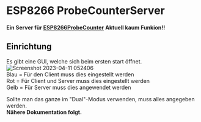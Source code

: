 # ESP8266 ProbeCounterServer  
**Ein Server für [ESP8266ProbeCounter](https://github.com/schemil053/ESP8266ProbeCounter)**
**Aktuell kaum Funkion!!**

## Einrichtung  
Es gibt eine GUI, welche sich beim ersten start öffnet.  
![Screenshot 2023-04-11 052406](https://user-images.githubusercontent.com/64897950/231048291-f322aa39-0b44-432c-9b5a-5fd18e0bcfa2.png)  
Blau = Für den Client muss dies eingestellt werden  
Rot = Für Client und Server muss dies eingestellt werden  
Gelb = Für Server muss dies angewendet werden  

Sollte man das ganze im "Dual"-Modus verwenden, muss alles angegeben werden.  
**Nähere Dokumentation folgt.**  
